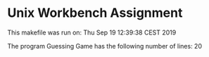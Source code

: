 # Unix Workbench Assignment

This makefile was run on:
Thu Sep 19 12:39:38 CEST 2019

The program Guessing Game has the following number of lines:
      20
